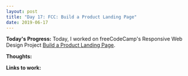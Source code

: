 ```yaml
---
layout: post
title: "Day 17: FCC: Build a Product Landing Page"
date: 2019-06-17
---
```


**Today's Progress:** Today, I worked on freeCodeCamp's Responsive Web Design Project [Build a Product Landing Page](https://learn.freecodecamp.org/responsive-web-design/responsive-web-design-projects/build-a-product-landing-page).

**Thoughts:** 

**Links to work:** 
